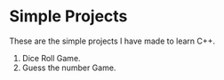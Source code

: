 # Simple Projects

These are the simple projects I have made to learn C++.

1. Dice Roll Game.
2. Guess the number Game.
